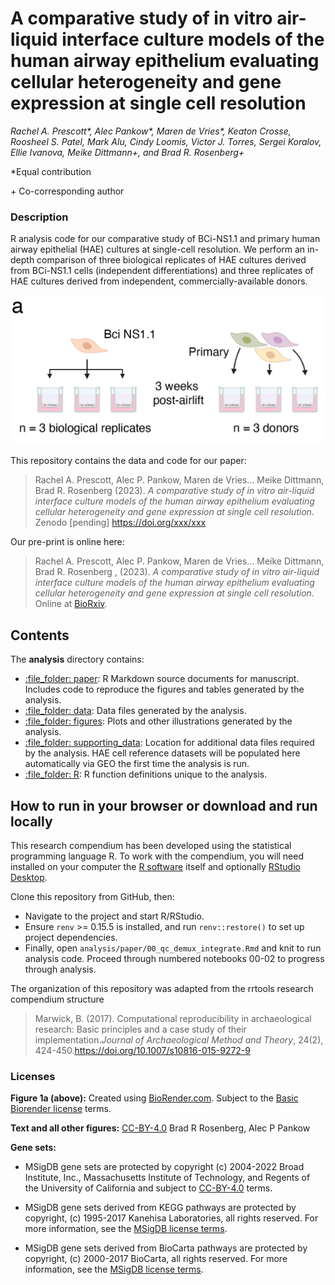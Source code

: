 # A comparative study of in vitro air-liquid interface culture models of the human airway epithelium evaluating cellular heterogeneity and gene expression at single cell resolution

*Rachel A. Prescott\*, Alec Pankow\*, Maren de Vries\*, Keaton Crosse, Roosheel S. Patel, Mark Alu, Cindy Loomis, Victor J. Torres, Sergei Koralov, Ellie Ivanova, Meike Dittmann\+, and Brad R. Rosenberg\+*

\*Equal contribution 

\+ Co-corresponding author

### Description 

R analysis code for our comparative study of BCi-NS1.1 and primary human airway epithelial (HAE) cultures at single-cell resolution. 
We perform an in-depth comparison of three biological replicates of HAE cultures derived from BCi-NS1.1 cells (independent differentiations) 
and three replicates of HAE cultures derived from independent, commercially-available donors.

<img src="src/prescott_figure1a.png" style="text-align:center;width:600px">

This repository contains the data and code for our paper:

> Rachel A. Prescott, Alec P. Pankow, Maren de Vries... Meike Dittmann, Brad R. Rosenberg (2023). _A comparative study of in vitro air-liquid interface culture models of the human airway epithelium evaluating cellular heterogeneity and gene expression at single cell resolution_. Zenodo [pending] <https://doi.org/xxx/xxx>

Our pre-print is online here:

> Rachel A. Prescott, Alec P. Pankow, Maren de Vries... Meike Dittmann, Brad R. Rosenberg , (2023). _A comparative study of in vitro air-liquid interface culture models of the human airway epithelium evaluating cellular heterogeneity and gene expression at single cell resolution_. Online at [BioRxiv](https://biorxiv.org/cgi/content/short/2023.02.27.530299v1).

## Contents

The **analysis** directory contains:

  - [:file\_folder: paper](/analysis/paper): R Markdown source documents
    for manuscript. Includes code to reproduce the figures and tables
    generated by the analysis.
  - [:file\_folder: data](/analysis/data): Data files generated by the analysis.
  - [:file\_folder: figures](/analysis/figures): Plots and other
    illustrations generated by the analysis.
  - [:file\_folder: supporting_data](/analysis/supporting_data):
    Location for additional data files required by the analysis. HAE cell reference datasets will be populated here automatically via GEO the first time the analysis is run.
  - [:file\_folder: R](/R):
    R function definitions unique to the analysis.

## How to run in your browser or download and run locally

This research compendium has been developed using the statistical programming
language R. To work with the compendium, you will need
installed on your computer the [R software](https://cloud.r-project.org/)
itself and optionally [RStudio Desktop](https://rstudio.com/products/rstudio/download/).

Clone this repository from GitHub, then:
- Navigate to the project and start R/RStudio.
- Ensure `renv` >= 0.15.5 is installed, and run `renv::restore()` to set up project dependencies. 
- Finally, open `analysis/paper/00_qc_demux_integrate.Rmd` and knit to run analysis code. Proceed through numbered notebooks 00-02 to progress through analysis.

The organization of this repository was adapted from the rrtools
research compendium structure

> Marwick, B. (2017). Computational reproducibility in archaeological
> research: Basic principles and a case study of their
> implementation.*Journal of Archaeological Method and Theory*, 24(2),
> 424-450.<https://doi.org/10.1007/s10816-015-9272-9>

### Licenses

**Figure 1a (above):** Created using [BioRender.com](https://www.biorender.com/). Subject to 
the [Basic Biorender license](https://biorender.com/basic-license/) terms. 

**Text and all other figures:**  [CC-BY-4.0](http://creativecommons.org/licenses/by/4.0/) Brad R Rosenberg, Alec P Pankow

**Gene sets:**

- MSigDB gene sets are protected by copyright (c) 2004-2022 Broad Institute, Inc., Massachusetts Institute of Technology, and Regents of the University of California and subject to [CC-BY-4.0](http://creativecommons.org/licenses/by/4.0/) terms.

- MSigDB gene sets derived from KEGG pathways are protected by copyright, (c) 1995-2017 Kanehisa Laboratories, all rights reserved. For more information, see the [MSigDB license terms](http://www.gsea-msigdb.org/gsea/msigdb_license_terms.jsp).

- MSigDB gene sets derived from BioCarta pathways are protected by copyright, (c) 2000-2017 BioCarta, all rights reserved. For more information, see the [MSigDB license terms](http://www.gsea-msigdb.org/gsea/msigdb_license_terms.jsp).
